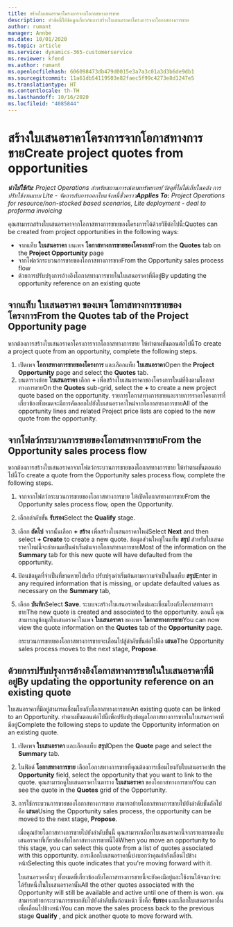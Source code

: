 ```yaml
---
title: สร้างใบเสนอราคาโครงการจากโอกาสทางการขาย
description: หัวข้อนี้ให้ข้อมูลเกี่ยวกับการสร้างใบเสนอราคาโครงการจากโอกาสทางการขาย
author: rumant
manager: Annbe
ms.date: 10/01/2020
ms.topic: article
ms.service: dynamics-365-customerservice
ms.reviewer: kfend
ms.author: rumant
ms.openlocfilehash: 606098473db479d0015e3a7a3c01a3d3b6de9db1
ms.sourcegitcommit: 11a61db54119503e82faec5f99c4273e8d1247e5
ms.translationtype: HT
ms.contentlocale: th-TH
ms.lasthandoff: 10/16/2020
ms.locfileid: "4085844"
---
```

# <a name="create-project-quotes-from-opportunities"></a><span data-ttu-id="1f00f-103">สร้างใบเสนอราคาโครงการจากโอกาสทางการขาย</span><span class="sxs-lookup"><span data-stu-id="1f00f-103">Create project quotes from opportunities</span></span>

<span data-ttu-id="1f00f-104">_**นำไปใช้กับ:** Project Operations สำหรับสถานการณ์ตามทรัพยากร/วัสดุที่ไม่ได้เก็บในคลัง การปรับใช้งานแบบ Lite - จัดการกับการออกใบแจ้งหนี้ชั่วคราว_</span><span class="sxs-lookup"><span data-stu-id="1f00f-104">_**Applies To:** Project Operations for resource/non-stocked based scenarios, Lite deployment - deal to proforma invoicing_</span></span>

<span data-ttu-id="1f00f-105">คุณสามารถสร้างใบเสนอราคาจากโอกาสทางการขายของโครงการได้ด้วยวิธีต่อไปนี้:</span><span class="sxs-lookup"><span data-stu-id="1f00f-105">Quotes can be created from project opportunities in the following ways:</span></span>

- <span data-ttu-id="1f00f-106">จากแท็บ **ใบเสนอราคา** บนเพจ **โอกาสทางการขายของโครงการ**</span><span class="sxs-lookup"><span data-stu-id="1f00f-106">From the **Quotes** tab on the **Project Opportunity** page</span></span>
- <span data-ttu-id="1f00f-107">จากโฟลว์กระบวนการขายของโอกาสทางการขาย</span><span class="sxs-lookup"><span data-stu-id="1f00f-107">From the Opportunity sales process flow</span></span>
- <span data-ttu-id="1f00f-108">ด้วยการปรับปรุงการอ้างอิงโอกาสทางการขายในใบเสนอราคาที่มีอยู่</span><span class="sxs-lookup"><span data-stu-id="1f00f-108">By updating the opportunity reference on an existing quote</span></span>

## <a name="from-the-quotes-tab-of-the-project-opportunity-page"></a><span data-ttu-id="1f00f-109">จากแท็บ ใบเสนอราคา ของเพจ โอกาสทางการขายของโครงการ</span><span class="sxs-lookup"><span data-stu-id="1f00f-109">From the Quotes tab of the Project Opportunity page</span></span>

<span data-ttu-id="1f00f-110">หากต้องการสร้างใบเสนอราคาโครงการจากโอกาสทางการขาย ให้ทำตามขั้นตอนต่อไปนี้</span><span class="sxs-lookup"><span data-stu-id="1f00f-110">To create a project quote from an opportunity, complete the following steps.</span></span>

1. <span data-ttu-id="1f00f-111">เปิดเพจ **โอกาสทางการขายของโครงการ** และเลือกแท็บ **ใบเสนอราคา**</span><span class="sxs-lookup"><span data-stu-id="1f00f-111">Open the **Project Opportunity** page and select the **Quotes** tab.</span></span> 
2. <span data-ttu-id="1f00f-112">บนตารางย่อย **ใบเสนอราคา** เลือก **+** เพื่อสร้างใบเสนอราคาของโครงการใหม่ที่อิงตามโอกาสทางการขาย</span><span class="sxs-lookup"><span data-stu-id="1f00f-112">On the **Quotes** sub-grid, select the **+** to create a new project quote based on the opportunity.</span></span> <span data-ttu-id="1f00f-113">รายการโอกาสทางการขายและรายการราคาโครงการที่เกี่ยวข้องทั้งหมดจะมีการคัดลอกไปยังใบเสนอราคาใหม่จากโอกาสทางการขาย</span><span class="sxs-lookup"><span data-stu-id="1f00f-113">All of the opportunity lines and related Project price lists are copied to the new quote from the opportunity.</span></span>

## <a name="from-the-opportunity-sales-process-flow"></a><span data-ttu-id="1f00f-114">จากโฟลว์กระบวนการขายของโอกาสทางการขาย</span><span class="sxs-lookup"><span data-stu-id="1f00f-114">From the Opportunity sales process flow</span></span>

<span data-ttu-id="1f00f-115">หากต้องการสร้างใบเสนอราคาจากโฟลว์กระบวนการขายของโอกาสทางการขาย ให้ทำตามขั้นตอนต่อไปนี้</span><span class="sxs-lookup"><span data-stu-id="1f00f-115">To create a quote from the Opportunity sales process flow, complete the following steps.</span></span>

1. <span data-ttu-id="1f00f-116">จากจากโฟลว์กระบวนการขายของโอกาสทางการขาย ให้เปิดโอกาสทางการขาย</span><span class="sxs-lookup"><span data-stu-id="1f00f-116">From the Opportunity sales process flow, open the Opportunity.</span></span>
2. <span data-ttu-id="1f00f-117">เลือกลำดับขั้น **รับรอง**</span><span class="sxs-lookup"><span data-stu-id="1f00f-117">Select the **Qualify** stage.</span></span> 
3. <span data-ttu-id="1f00f-118">เลือก **ถัดไป** จากนั้นเลือก **+ สร้าง** เพื่อสร้างใบเสนอราคาใหม่</span><span class="sxs-lookup"><span data-stu-id="1f00f-118">Select **Next** and then select **+ Create** to create a new quote.</span></span> <span data-ttu-id="1f00f-119">ข้อมูลส่วนใหญ่ในแท็บ **สรุป** สำหรับใบเสนอราคาใหม่นี้จะกำหนดเป็นค่าเริ่มต้นจากโอกาสทางการขาย</span><span class="sxs-lookup"><span data-stu-id="1f00f-119">Most of the information on the **Summary** tab for this new quote will have defaulted from the opportunity.</span></span> 
4. <span data-ttu-id="1f00f-120">ป้อนข้อมูลที่จำเป็นที่ขาดหายไปหรือ ปรับปรุงค่าเริ่มต้นตามความจำเป็นในแท็บ **สรุป**</span><span class="sxs-lookup"><span data-stu-id="1f00f-120">Enter in any required information that is missing, or update defaulted values as necessary on the **Summary** tab,</span></span>
5. <span data-ttu-id="1f00f-121">เลือก **บันทึก**</span><span class="sxs-lookup"><span data-stu-id="1f00f-121">Select **Save**.</span></span> <span data-ttu-id="1f00f-122">ระบบจะสร้างใบเสนอราคาใหม่และเชื่อมโยงกับโอกาสทางการขาย</span><span class="sxs-lookup"><span data-stu-id="1f00f-122">The new quote is created and associated to the opportunity.</span></span> <span data-ttu-id="1f00f-123">ตอนนี้ คุณสามารถดูข้อมูลใบเสนอราคาในเพจ **ใบเสนอราคา** ของเพจ **โอกาสทางการขาย**</span><span class="sxs-lookup"><span data-stu-id="1f00f-123">You can now view the quote information on the **Quotes** tab of the **Opportunity** page.</span></span> 

   <span data-ttu-id="1f00f-124">กระบวนการขายของโอกาสทางการขายจะเลื่อนไปสู่ลำดับขั้นต่อไปคือ **เสนอ**</span><span class="sxs-lookup"><span data-stu-id="1f00f-124">The Opportunity sales process moves to the next stage, **Propose**.</span></span>


## <a name="by-updating-the-opportunity-reference-on-an-existing-quote"></a><span data-ttu-id="1f00f-125">ด้วยการปรับปรุงการอ้างอิงโอกาสทางการขายในใบเสนอราคาที่มีอยู่</span><span class="sxs-lookup"><span data-stu-id="1f00f-125">By updating the opportunity reference on an existing quote</span></span>

<span data-ttu-id="1f00f-126">ใบเสนอราคาที่มีอยู่สามารถเชื่อมโยงกับโอกาสทางการขาย</span><span class="sxs-lookup"><span data-stu-id="1f00f-126">An existing quote can be linked to an Opportunity.</span></span> <span data-ttu-id="1f00f-127">ทำตามขั้นตอนต่อไปนี้เพื่อปรับปรุงข้อมูลโอกาสทางการขายในใบเสนอราคาที่มีอยู่</span><span class="sxs-lookup"><span data-stu-id="1f00f-127">Complete the following steps to update the Opportunity information on an existing quote.</span></span>

1. <span data-ttu-id="1f00f-128">เปิดเพจ **ใบเสนอราคา** และเลือกแท็บ **สรุป**</span><span class="sxs-lookup"><span data-stu-id="1f00f-128">Open the **Quote** page and select the **Summary** tab.</span></span>
2. <span data-ttu-id="1f00f-129">ในฟิลด์ **โอกาสทางการขาย** เลือกโอกาสทางการขายที่คุณต้องการเชื่อมโยงกับใบเสนอราคา</span><span class="sxs-lookup"><span data-stu-id="1f00f-129">In the **Opportunity** field, select the opportunity that you want to link to the quote.</span></span> <span data-ttu-id="1f00f-130">คุณสามารถดูใบเสนอราคาในตาราง **ใบเสนอราคา** ของโอกาสทางการขาย</span><span class="sxs-lookup"><span data-stu-id="1f00f-130">You can see the quote in the **Quotes** grid of the Opportunity.</span></span> 
3. <span data-ttu-id="1f00f-131">การใช้กระบวนการขายของโอกาสทางการขาย สามารถย้ายโอกาสทางการขายไปยังลำดับขั้นถัดไปคือ **เสนอ**</span><span class="sxs-lookup"><span data-stu-id="1f00f-131">Using the Opportunity sales process, the opportunity can be moved to the next stage, **Propose**.</span></span> 

   <span data-ttu-id="1f00f-132">เมื่อคุณย้ายโอกาสทางการขายไปยังลำดับขั้นนี้ คุณสามารถเลือกใบเสนอราคานี้จากรายการของใบเสนอราคาที่เกี่ยวข้องกับโอกาสทางการขายนี้ได้</span><span class="sxs-lookup"><span data-stu-id="1f00f-132">When you move an opportunity to this stage, you can select this quote from a list of quotes associated with this opportunity.</span></span> <span data-ttu-id="1f00f-133">การเลือกใบเสนอราคานี้บ่งบอกว่าคุณกำลังเลื่อนไปข้างหน้า</span><span class="sxs-lookup"><span data-stu-id="1f00f-133">Selecting this quote indicates that you're moving forward with it.</span></span>

   <span data-ttu-id="1f00f-134">ใบเสนอราคาอื่นๆ ทั้งหมดที่เกี่ยวข้องกับโอกาสทางการขายนี้จะยังคงมีอยู่และใช้งานได้จนกว่าจะได้รับหนึ่งในใบเสนอราคานั้น</span><span class="sxs-lookup"><span data-stu-id="1f00f-134">All the other quotes associated with the Opportunity will still be available and active until one of them is won.</span></span> <span data-ttu-id="1f00f-135">คุณสามารถย้ายกระบวนการขายกลับไปยังลำดับขั้นก่อนหน้า ซึ่งคือ **รับรอง** และเลือกใบเสนอราคาอื่นเพื่อเลื่อนไปข้างหน้า</span><span class="sxs-lookup"><span data-stu-id="1f00f-135">You can move the sales process back to the previous stage **Qualify** , and pick another quote to move forward with.</span></span>
